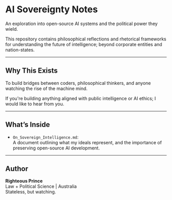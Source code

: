 # AI Sovereignty Notes

An exploration into open-source AI systems and the political power they wield.

This repository contains philosophical reflections and rhetorical frameworks for understanding the future of intelligence; beyond corporate entities and nation-states.

---

##  Why This Exists

To build bridges between coders, philosophical thinkers, and anyone watching the rise of the machine mind.

If you're building anything aligned with public intelligence or AI ethics; I would like to hear from you.

---

##  What’s Inside

- `On_Sovereign_Intelligence.md`:  
  A document outlining what my ideals represent, and the importance of preserving open-source AI development.

---

## Author

**Righteous Prince**  
Law + Political Science | Australia  
Stateless, but watching.
